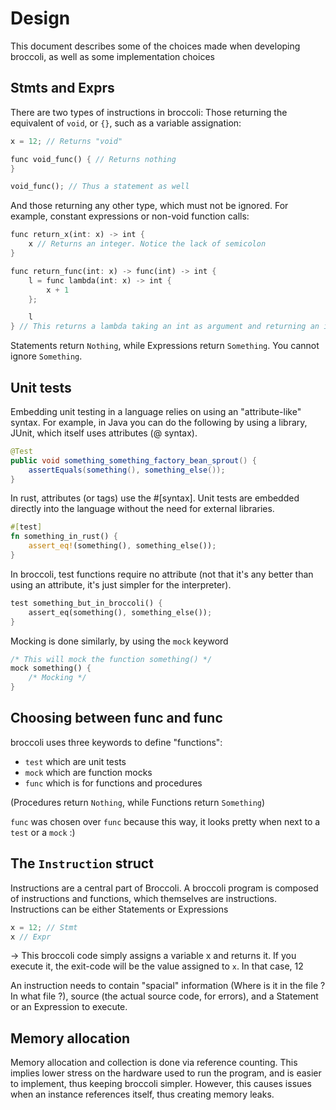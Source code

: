 # Design

This document describes some of the choices made when developing broccoli, as well
as some implementation choices

## Stmts and Exprs

There are two types of instructions in broccoli: Those returning the equivalent of `void`,
or `{}`, such as a variable assignation:

```rust
x = 12; // Returns "void"

func void_func() { // Returns nothing
}

void_func(); // Thus a statement as well
```

And those returning any other type, which must not be ignored. For example, constant
expressions or non-void function calls:

```rust
func return_x(int: x) -> int {
    x // Returns an integer. Notice the lack of semicolon
}

func return_func(int: x) -> func(int) -> int {
    l = func lambda(int: x) -> int {
        x + 1
    };

    l
} // This returns a lambda taking an int as argument and returning an int
```

Statements return `Nothing`, while Expressions return `Something`. You cannot ignore
`Something`.

## Unit tests

Embedding unit testing in a language relies on using an "attribute-like" syntax. For
example, in Java you can do the following by using a library, JUnit, which itself uses
attributes (@ syntax).

```java
@Test
public void something_something_factory_bean_sprout() {
    assertEquals(something(), something_else());
}
```

In rust, attributes (or tags) use the #[syntax]. Unit tests are embedded directly into
the language without the need for external libraries.

```rust
#[test]
fn something_in_rust() {
    assert_eq!(something(), something_else());
}
```

In broccoli, test functions require no attribute (not that it's any better than using
an attribute, it's just simpler for the interpreter).

```rust
test something_but_in_broccoli() {
    assert_eq(something(), something_else());
}
```

Mocking is done similarly, by using the `mock` keyword

```rust
/* This will mock the function something() */
mock something() {
    /* Mocking */
}
```

## Choosing between func and func

broccoli uses three keywords to define "functions":
* `test` which are unit tests
* `mock` which are function mocks
* `func` which is for functions and procedures

(Procedures return `Nothing`, while Functions return `Something`)

`func` was chosen over `func` because this way, it looks pretty when next to a `test` or
a `mock` :)

## The `Instruction` struct

Instructions are a central part of Broccoli. A broccoli program is composed of
instructions and functions, which themselves are instructions.
Instructions can be either Statements or Expressions

```rust
x = 12; // Stmt
x // Expr
```
-> This broccoli code simply assigns a variable x and returns it. If you execute it, the
exit-code will be the value assigned to `x`. In that case, 12

An instruction needs to contain "spacial" information (Where is it in the file ? In what
file ?), source (the actual source code, for errors), and a Statement or an Expression
to execute.

## Memory allocation

Memory allocation and collection is done via reference counting. This implies lower stress
on the hardware used to run the program, and is easier to implement, thus keeping
broccoli simpler. However, this causes issues when an instance references itself, thus
creating memory leaks.
